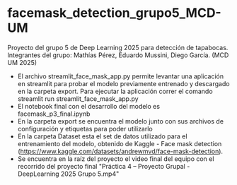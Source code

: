 # facemask_detection_grupo5_MCD-UM
Proyecto del grupo 5 de Deep Learning 2025 para detección de tapabocas. Integrantes del grupo: Mathías Pérez, Eduardo Mussini, Diego García. (MCD UM 2025)

- El archivo streamlit_face_mask_app.py permite levantar una aplicación en streamlit para probar el modelo previamente entrenado y descargado en la carpeta export. Para ejecutar la aplicación correr el comando streamlit run streamlit_face_mask_app.py
- El notebook final con el desarrollo del modelo es facemask_p3_final.ipynb
- En la carpeta export se encuentra el modelo junto con sus archivos de configuración y etiquetas para poder utilizarlo
- En la carpeta Dataset esta el set de datos utilizado para el entrenamiento del modelo, obtenido de Kaggle - Face mask detection (https://www.kaggle.com/datasets/andrewmvd/face-mask-detection).
- Se encuentra en la raíz del proyecto el video final del equipo con el recorrido del proyecto final "Práctica 4 – Proyecto Grupal - DeepLearning 2025 Grupo 5.mp4"

